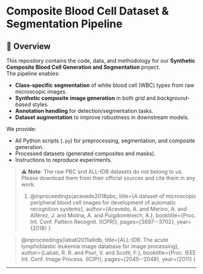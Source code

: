 # Composite Blood Cell Dataset & Segmentation Pipeline

## 📌 Overview
This repository contains the code, data, and methodology for our **Synthetic Composite Blood Cell Generation and Segmentation** project.  
The pipeline enables:
- **Class-specific segmentation** of white blood cell (WBC) types from raw microscopic images.
- **Synthetic composite image generation** in both *grid* and *background-based* styles.
- **Annotation handling** for detection/segmentation tasks.
- **Dataset augmentation** to improve robustness in downstream models.

We provide:
- All Python scripts (`.py`) for preprocessing, segmentation, and composite generation.
- Processed datasets (generated composites and masks).
- Instructions to reproduce experiments.

> ⚠ **Note**: The raw PBC and ALL-IDB datasets do not belong to us. Please download them from their official sources and cite them in any work.
>1. @inproceedings{acevedo2018pbc,
  title={A dataset of microscopic peripheral blood cell images for development of automatic recognition systems},
  author={Acevedo, A. and Merino, A. and Alférez, J. and Molina, A. and Puigdomènech, A.},
  booktitle={Proc. Int. Conf. Pattern Recognit. (ICPR)},
  pages={3697--3702},
  year={2018}
}

> @inproceedings{labati2011allidb,
  title={ALL-IDB: The acute lymphoblastic leukemia image database for image processing},
  author={Labati, R. R. and Piuri, V. and Scotti, F.},
  booktitle={Proc. IEEE Int. Conf. Image Process. (ICIP)},
  pages={2045--2048},
  year={2011}
}


---

